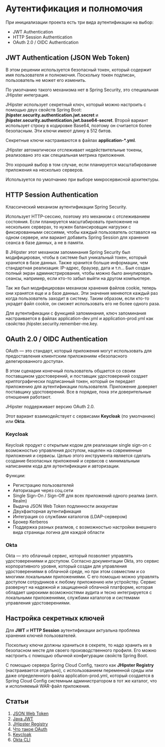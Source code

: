# Аутентификация и полномочия

При инициализации проекта есть три вида аутентификации на выбор:
- JWT Authentication 
- HTTP Session Authentication
- OAuth 2.0 / OIDC Authentication 

## JWT Authentication (JSON Web Token)
В этом решении используется безопасный токен, который содержит имя пользователя и полномочия. Поскольку токен подписан, пользователь не может его изменить.

По умолчанию такого механизма нет в Spring Security, это специальная JHipster интеграция.

JHipster использует секретный ключ, который можно настроить с помощью двух свойств Spring Boot: **jhipster.security.authentication.jwt.secret** и **jhipster.security.authentication.jwt.base64-secret**. Второй вариант использует строку в кодировке Base64, поэтому он считается более безопасным. Эти ключи имеют длину в 512 битов.

Секретные ключи настраиваются в файлах **application-*.yml**. 

JHipster автоматически отслеживает недействительные токены, реализовано это как специальная метрика приложения.

Это хороший выбор в том случае, если планируется масштабирование приложения на несколько серверов.

Используется по умолчанию при выборе микросервисной архитектуры.

## HTTP Session Authentication 

Классический механизм аутентификации Spring Security. 

Использует HTTP-сессию, поэтому это механизм с отслеживанием состояния. Если планируется масштабировать приложение на нескольких серверах, то нужен балансировщик нагрузки с фиксированными сессиями, чтобы каждый пользователь оставался на одном сервере, или вариант добавить Spring Session для хранения сеанса в базе данных, а не в памяти.

В JHipster этот механизм запоминания Spring Security был модифицирован, чтобы в системе был уникальный токен, который хранится в базе данных. Также хранится больше информации, чем стандартная реализация: IP-адрес, браузер, дата и т.п… Был создан полный экран администрирования, чтобы можно было аннулировать сеансы, например, если кто-то забыл выйти на другом компьютере. 

Так же был модифицирован механизм хранения файлов cookie, теперь они хранятся еще и а базе данных. Эти значения меняются каждый раз когда пользователь заходит в систему. Таким образом, если кто-то украдет файл cookie, он сможет использовать его не более одного раза.

Для аутентификации с функцией запоминания, ключ запоминания настраивается в файлах application-dev.yml и application-prod.yml как свойство jhipster.security.remember-me.key.

## OAuth 2.0 / OIDC Authentication 

OAuth — это стандарт, который приложения могут использовать для предоставления клиентским приложениям «безопасного делегированного доступа».

В этом сценарии конечный пользователь общается со своим поставщиком удостоверений, и поставщик удостоверений создает криптографически подписанный токен, который он передает приложению для аутентификации пользователя. Приложение доверяет поставщику удостоверений. Все в порядке, пока эти доверительные отношения работают.

JHipster поддерживает версию OAuth 2.0.

Этот вариант взаимодействует с сервисами **Keycloak** (по умолчанию) или **Okta**.

### Keycloak

Keycloak продукт с открытым кодом для реализации single sign-on с возможностью управления доступом, нацелен на современные приложения и сервисы. Целью этого инструмента является сделать создание безопасных приложений и сервисов с минимальным написанием кода для аутентификации и авторизации.

Функции:
- Регистрацию пользователей
- Авторизация через соц.сети
- Single Sign-On / Sign-Off для всех приложений одного реалма (англ. Realm)
- Выдача JSON Web Token подлинности аккаунтам
- Двухфакторная аутентификация
- Интеграция со службами каталогов (LDAP-сервером)
- Брокер Kerberos
- Поддержка разных реалмов, с возможностью настройки внешнего вида страницы логина для каждой области

### Okta

Okta — это облачный сервис, который позволяет управлять удостоверениями и доступом. Согласно документации Okta, это сервис корпоративного уровня, который создан для управления удостоверениями в облачной среде, но при этом совместим и со многими локальными приложениями. С его помощью можно управлять доступом сотрудников к любому приложению или устройству. Сервис развернут на надежной и защищенной облачной платформе, которая обладает широкими возможностями аудита и тесно интегрируется с локальными приложениями, службами каталогов и системами управления удостоверениями.

## Настройка секретных ключей

Для **JWT** и **HTTP Session** аутентификации актуальна проблема хранения ключей пользователей.

Поскольку ключи должны храниться в секрете, то надо хранить их в безопасном месте для своего производственного профиля. Его можно настроить с помощью обычной конфигурации свойств Spring Boot. 

С помощью сервера Spring Cloud Config, такого как **JHipster Registry** (настраивается отдельно), с использованием переменной среды или даже определенного файла application-prod.yml, который создается в Spring Cloud Config системным администратором в тот же каталог, что и исполняемый WAR-файл приложения.

## Статьи

1. [JSON Web Token](https://jwt.io/)
2. [Java JWT](https://github.com/jwtk/jjwt#java-jwt-json-web-token-for-java-and-android)
3. [JHipster Registry](https://www.jhipster.tech/jhipster-registry/)
4. [Что такое OAuth](https://developer.okta.com/blog/2017/06/21/what-the-heck-is-oauth)
5. [Keycloak](https://www.keycloak.org/)
6. [Okta CLI](https://cli.okta.com/)